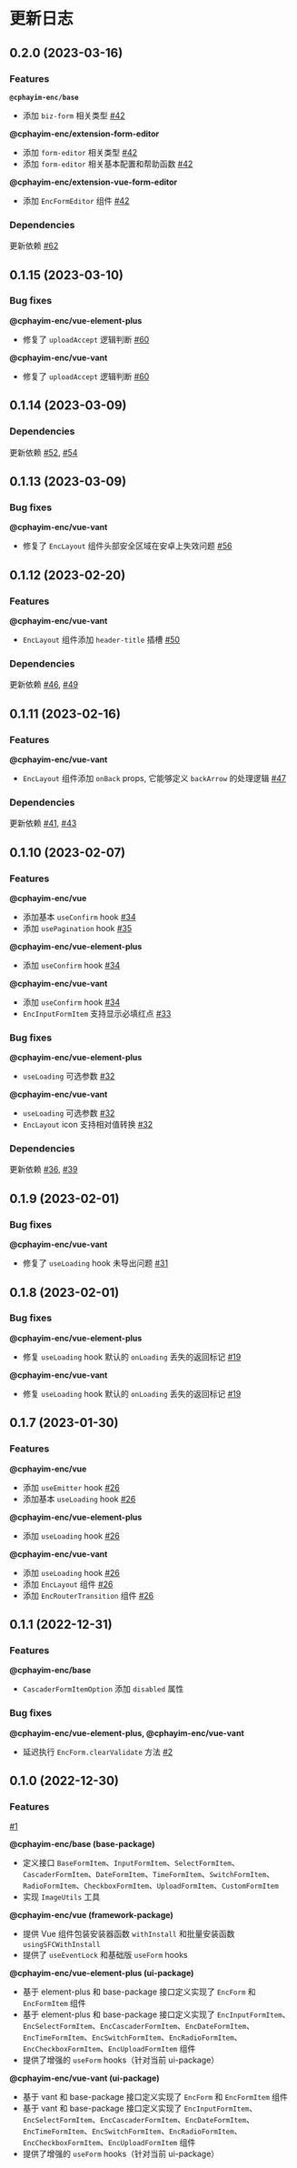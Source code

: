 # 更新日志

## 0.2.0 (2023-03-16)

### Features

**`@cphayim-enc/base`**

- 添加 `biz-form` 相关类型 [#42](https://github.com/Cphayim/enc/pull/42)

**@cphayim-enc/extension-form-editor**

- 添加 `form-editor` 相关类型 [#42](https://github.com/Cphayim/enc/pull/42)
- 添加 `form-editor` 相关基本配置和帮助函数 [#42](https://github.com/Cphayim/enc/pull/42)

**@cphayim-enc/extension-vue-form-editor**

- 添加 `EncFormEditor` 组件 [#42](https://github.com/Cphayim/enc/pull/42)

### Dependencies

更新依赖 [#62](https://github.com/Cphayim/enc/pull/62)

## 0.1.15 (2023-03-10)

### Bug fixes

**@cphayim-enc/vue-element-plus**

- 修复了 `uploadAccept` 逻辑判断 [#60](https://github.com/Cphayim/enc/pull/60)

**@cphayim-enc/vue-vant**

- 修复了 `uploadAccept` 逻辑判断 [#60](https://github.com/Cphayim/enc/pull/60)

## 0.1.14 (2023-03-09)

### Dependencies

更新依赖 [#52](https://github.com/Cphayim/enc/pull/52), [#54](https://github.com/Cphayim/enc/pull/54)

## 0.1.13 (2023-03-09)

### Bug fixes

**@cphayim-enc/vue-vant**

- 修复了 `EncLayout` 组件头部安全区域在安卓上失效问题 [#56](https://github.com/Cphayim/enc/pull/56)

## 0.1.12 (2023-02-20)

### Features

**@cphayim-enc/vue-vant**

- `EncLayout` 组件添加 `header-title` 插槽 [#50](https://github.com/Cphayim/enc/pull/50)

### Dependencies

更新依赖 [#46](https://github.com/Cphayim/enc/pull/46), [#49](https://github.com/Cphayim/enc/pull/49)

## 0.1.11 (2023-02-16)

### Features

**@cphayim-enc/vue-vant**

- `EncLayout` 组件添加 `onBack` props, 它能够定义 `backArrow` 的处理逻辑 [#47](https://github.com/Cphayim/enc/pull/47)

### Dependencies

更新依赖 [#41](https://github.com/Cphayim/enc/pull/41), [#43](https://github.com/Cphayim/enc/pull/43)

## 0.1.10 (2023-02-07)

### Features

**@cphayim-enc/vue**

- 添加基本 `useConfirm` hook [#34](https://github.com/Cphayim/enc/pull/34)
- 添加 `usePagination` hook [#35](https://github.com/Cphayim/enc/pull/35)

**@cphayim-enc/vue-element-plus**

- 添加 `useConfirm` hook [#34](https://github.com/Cphayim/enc/pull/34)

**@cphayim-enc/vue-vant**

- 添加 `useConfirm` hook [#34](https://github.com/Cphayim/enc/pull/34)
- `EncInputFormItem` 支持显示必填红点 [#33](https://github.com/Cphayim/enc/pull/33)

### Bug fixes

**@cphayim-enc/vue-element-plus**

- `useLoading` 可选参数 [#32](https://github.com/Cphayim/enc/pull/32)

**@cphayim-enc/vue-vant**

- `useLoading` 可选参数 [#32](https://github.com/Cphayim/enc/pull/32)
- `EncLayout` icon 支持相对值转换 [#32](https://github.com/Cphayim/enc/pull/32)

### Dependencies

更新依赖 [#36](https://github.com/Cphayim/enc/pull/36), [#39](https://github.com/Cphayim/enc/pull/39)

## 0.1.9 (2023-02-01)

### Bug fixes

**@cphayim-enc/vue-vant**

- 修复了 `useLoading` hook 未导出问题 [#31](https://github.com/Cphayim/enc/pull/31)

## 0.1.8 (2023-02-01)

### Bug fixes

**@cphayim-enc/vue-element-plus**

- 修复 `useLoading` hook 默认的 `onLoading` 丢失的返回标记 [#19](https://github.com/Cphayim/enc/pull/19)

**@cphayim-enc/vue-vant**

- 修复 `useLoading` hook 默认的 `onLoading` 丢失的返回标记 [#19](https://github.com/Cphayim/enc/pull/19)

## 0.1.7 (2023-01-30)

### Features

**@cphayim-enc/vue**

- 添加 `useEmitter` hook [#26](https://github.com/Cphayim/enc/pull/26)
- 添加基本 `useLoading` hook [#26](https://github.com/Cphayim/enc/pull/26)

**@cphayim-enc/vue-element-plus**

- 添加 `useLoading` hook [#26](https://github.com/Cphayim/enc/pull/26)

**@cphayim-enc/vue-vant**

- 添加 `useLoading` hook [#26](https://github.com/Cphayim/enc/pull/26)
- 添加 `EncLayout` 组件 [#26](https://github.com/Cphayim/enc/pull/26)
- 添加 `EncRouterTransition` 组件 [#26](https://github.com/Cphayim/enc/pull/26)

## 0.1.1 (2022-12-31)

### Features

**@cphayim-enc/base**

- `CascaderFormItemOption` 添加 `disabled` 属性

### Bug fixes

**@cphayim-enc/vue-element-plus, @cphayim-enc/vue-vant**

- 延迟执行 `EncForm.clearValidate` 方法 [#2](https://github.com/Cphayim/enc/pull/2)

## 0.1.0 (2022-12-30)

### Features

[#1](https://github.com/Cphayim/enc/pull/1)

**@cphayim-enc/base (base-package)**

- 定义接口 `BaseFormItem`、`InputFormItem`、`SelectFormItem`、`CascaderFormItem`、`DateFormItem`、`TimeFormItem`、`SwitchFormItem`、`RadioFormItem`、`CheckboxFormItem`、`UploadFormItem`、`CustomFormItem`
- 实现 `ImageUtils` 工具

**@cphayim-enc/vue (framework-package)**

- 提供 Vue 组件包装安装器函数 `withInstall` 和批量安装函数 `usingSFCWithInstall`
- 提供了 `useEventLock` 和基础版 `useForm` hooks

**@cphayim-enc/vue-element-plus (ui-package)**

- 基于 element-plus 和 base-package 接口定义实现了 `EncForm` 和 `EncFormItem` 组件
- 基于 element-plus 和 base-package 接口定义实现了 `EncInputFormItem`、`EncSelectFormItem`、`EncCascaderFormItem`、`EncDateFormItem`、`EncTimeFormItem`、`EncSwitchFormItem`、`EncRadioFormItem`、`EncCheckboxFormItem`、`EncUploadFormItem` 组件
- 提供了增强的 `useForm` hooks（针对当前 ui-package）

**@cphayim-enc/vue-vant (ui-package)**

- 基于 vant 和 base-package 接口定义实现了 `EncForm` 和 `EncFormItem` 组件
- 基于 vant 和 base-package 接口定义实现了 `EncInputFormItem`、`EncSelectFormItem`、`EncCascaderFormItem`、`EncDateFormItem`、`EncTimeFormItem`、`EncSwitchFormItem`、`EncRadioFormItem`、`EncCheckboxFormItem`、`EncUploadFormItem` 组件
- 提供了增强的 `useForm` hooks（针对当前 ui-package）
